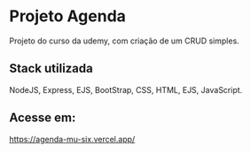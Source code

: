 
# Projeto Agenda

Projeto do curso da udemy, com criação de um CRUD simples.





## Stack utilizada

NodeJS, Express, EJS, BootStrap, CSS, HTML, EJS, JavaScript.

## Acesse em: 

https://agenda-mu-six.vercel.app/
